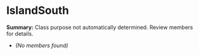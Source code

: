 # IslandSouth

**Summary:** Class purpose not automatically determined. Review members for details.
- *(No members found)*
